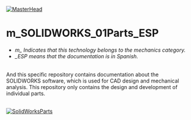 [![MasterHead](http://dicer0.com/wp-content/uploads/2025/03/SOLIDWORKS-Parts-dicer0-Banner.png)](https://dicer0.com/#skills)
# m_SOLIDWORKS_01Parts_ESP
<h6 align="justify">
  <ul>
    <li>m_ Indicates that this technology belongs to the mechanics category.</li>
    <li>_ESP means that the documentation is in Spanish.</li>
  </ul>
</h6>
And this specific repository contains documentation about the SOLIDWORKS software, which is used for CAD design and mechanical analysis.
This repository only contains the design and development of individual parts.
&nbsp;
<br/>
&nbsp;

[![SolidWorksParts](http://dicer0.com/wp-content/uploads/2025/03/m_SOLIDWORKS_Parts_MkI.png)](https://dicer0.com/#skills)
